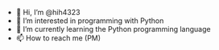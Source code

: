 - 👋 Hi, I’m @hih4323
- 👀 I’m interested in programming with Python
- 🌱 I’m currently learning the Python programming language
- 📫 How to reach me (PM)

<!---
hih4323/hih4323 is a ✨ special ✨ repository because its `README.md` (this file) appears on your GitHub profile.
You can click the Preview link to take a look at your changes.
--->
